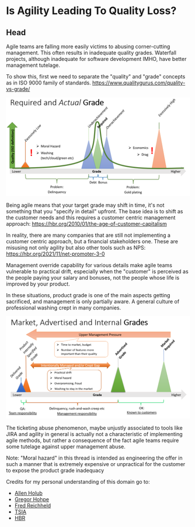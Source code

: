 # Is Agility Leading To Quality Loss?

## Head

Agile teams are falling more easily victims to abusing corner-cutting management. This often results in inadequate quality grades. Waterfall projects, although inadequate for software development IMHO, have better management tutelage.

To show this, first we need to separate the "quality" and "grade" concepts as in ISO 9000 family of standards.
https://www.qualitygurus.com/quality-vs-grade/

![Quality and Grade](./img/QualityAndGrade.png)

Being agile means that your target grade may shift in time, it's not something that you "specify in detail" upfront. The base idea is to shift as the customer needs and this requires a customer centric management approach: https://hbr.org/2010/01/the-age-of-customer-capitalism

In reality, there are many companies that are still not implementing a customer centric approach, but a financial stakeholders one. These are misusing not only agility but also other tools such as NPS: https://hbr.org/2021/11/net-promoter-3-0

Management override capability for various details make agile teams vulnerable to practical drift, especially when the "customer" is perceived as the people paying your salary and bonuses, not the people whose life is improved by your product.

In these situations, product grade is one of the main aspects getting sacrificed, and management is only partially aware. A general culture of professional washing crept in many companies.

![Grades](img/MarketAdvertisedAndProductGrade.png)

The ticketing abuse phenomenon, maybe unjustly associated to tools like JIRA and agility in general is actually not a characteristic of implementing agile methods, but rather a consequence of the fact agile teams require some tutelage against upper management abuse.

Note: "Moral hazard" in this thread is intended as engineering the offer in such a manner that is extremely expensive or unpractical for the customer to expose the product grade inadequacy

Credits for my personal understanding of this domain go to:

-   [Allen Holub](https://twitter.com/allenholub)
-   [Gregor Hohpe](https://twitter.com/ghohpe)
-   [Fred Reichheld](https://twitter.com/FredReichheld)
-   [TSIA](https://www.tsia.com)
-   [HBR](https://hbr.org)